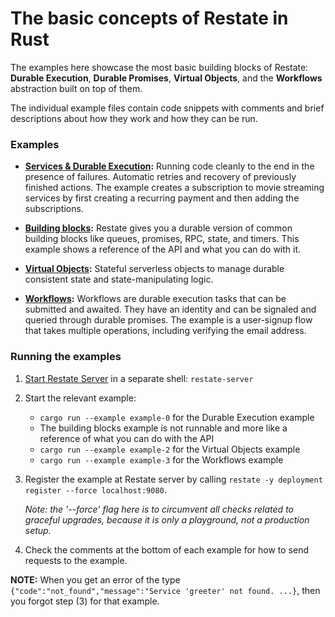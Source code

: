 # The basic concepts of Restate in Rust

The examples here showcase the most basic building blocks of Restate: **Durable Execution**,
**Durable Promises**, **Virtual Objects**, and the **Workflows** abstraction built on top
of them.

The individual example files contain code snippets with comments and brief descriptions
about how they work and how they can be run.

### Examples

* **[Services & Durable Execution](src/p0_durable_execution.rs):** Running code cleanly
  to the end in the presence of failures. Automatic retries and recovery of previously
  finished actions. The example creates a subscription to movie streaming services
  by first creating a recurring payment and then adding the subscriptions.

* **[Building blocks](src/p1_buildingblocks):** Restate gives you a durable version
  of common building blocks like queues, promises, RPC, state, and timers.
  This example shows a reference of the API and what you can do with it.

* **[Virtual Objects](src/p2_virtual_objects.rs):** Stateful serverless objects
  to manage durable consistent state and state-manipulating logic.

* **[Workflows](src/p3_workflows.rs):** Workflows are durable execution tasks that can
  be submitted and awaited. They have an identity and can be signaled and queried
  through durable promises. The example is a user-signup flow that takes multiple
  operations, including verifying the email address.

### Running the examples

1. [Start Restate Server](https://docs.restate.dev/develop/local_dev) in a separate shell: `restate-server`

2. Start the relevant example:
   - `cargo run --example example-0` for the Durable Execution example
   - The building blocks example is not runnable and more like a reference of what you can do with the API
   - `cargo run --example example-2` for the Virtual Objects example
   - `cargo run --example example-3` for the Workflows example

3. Register the example at Restate server by calling
   `restate -y deployment register --force localhost:9080`.

   _Note: the '--force' flag here is to circumvent all checks related to graceful upgrades, because it is only a playground, not a production setup._

4. Check the comments at the bottom of each example for how to send requests to the example.

**NOTE:** When you get an error of the type `{"code":"not_found","message":"Service 'greeter' not found. ...}`, then you forgot step (3) for that example.